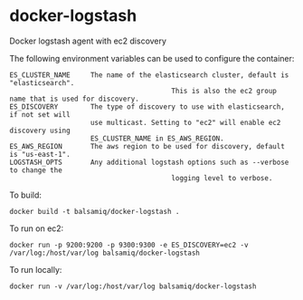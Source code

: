 docker-logstash
===============

Docker logstash agent with ec2 discovery

The following environment variables can be used to configure the container:

    ES_CLUSTER_NAME     The name of the elasticsearch cluster, default is "elasticsearch".
    										This is also the ec2 group name that is used for discovery.
    ES_DISCOVERY        The type of discovery to use with elasticsearch, if not set will 
                        use multicast. Setting to "ec2" will enable ec2 discovery using
                        ES_CLUSTER_NAME in ES_AWS_REGION.
    ES_AWS_REGION       The aws region to be used for discovery, default is "us-east-1".
    LOGSTASH_OPTS       Any additional logstash options such as --verbose to change the 
    										logging level to verbose.

To build:

    docker build -t balsamiq/docker-logstash .

To run on ec2:

    docker run -p 9200:9200 -p 9300:9300 -e ES_DISCOVERY=ec2 -v /var/log:/host/var/log balsamiq/docker-logstash

To run locally:

    docker run -v /var/log:/host/var/log balsamiq/docker-logstash
